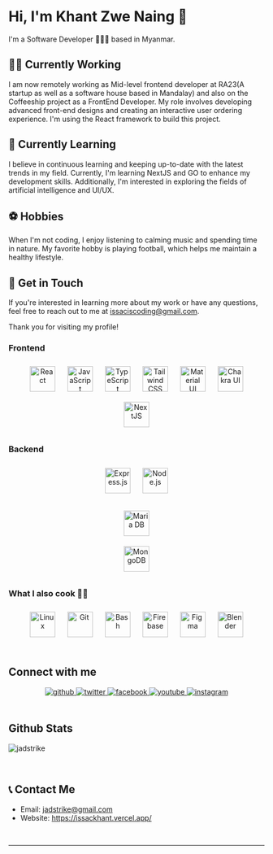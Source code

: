 # Hi, I'm Khant Zwe Naing 👋

I'm a Software Developer 🧑🏻‍💻 based in Myanmar.

## 👨‍💻 Currently Working

I am now remotely working as Mid-level frontend developer at RA23(A startup as well as a software house based in Mandalay) and also on the Coffeeship project as a FrontEnd Developer. My role involves developing advanced front-end designs and creating an interactive user ordering experience. I'm using the React framework to build this project.

## 🌱 Currently Learning

I believe in continuous learning and keeping up-to-date with the latest trends in my field. Currently, I'm learning NextJS and GO to enhance my development skills. Additionally, I'm interested in exploring the fields of artificial intelligence and UI/UX.

## ⚽️ Hobbies

When I'm not coding, I enjoy listening to calming music and spending time in nature. My favorite hobby is playing football, which helps me maintain a healthy lifestyle.

## 📧 Get in Touch

If you're interested in learning more about my work or have any questions, feel free to reach out to me at issaciscoding@gmail.com.

Thank you for visiting my profile!

<!-- <div align="center"><img  src="https://raw.githubusercontent.com/jadstrike/jadstrike/main/profile.gif" align="center" style="width: 100%" /></div>

 <h1 align="center">Hola Khant Zwe Naing Here 👨‍🚀</h1>  
  

### <div align="center">🍿A computer nerd who is always willing to learn and face challenges  🚀💻</div>  
<p align="left"> <img src="https://komarev.com/ghpvc/?username=jadstrike&label=Profile%20views&color=0e75b6&style=flat" alt="jadstrike" /> </p>
  



### <h2>A skill that flows in my blood 👀</h2>  
- <h3>⚡ Problem Solving of course ⚡️</h3>  
  

<br/>  


## My Skill Set  
<table><tr><td valign="top" width="33%"> -->



### Frontend  
<div align="center">  
<a href="https://reactjs.org/" target="_blank"><img style="margin: 10px" src="https://profilinator.rishav.dev/skills-assets/react-original-wordmark.svg" alt="React" height="50" /></a>  
<a href="https://www.javascript.com/" target="_blank"><img style="margin: 10px" src="https://profilinator.rishav.dev/skills-assets/javascript-original.svg" alt="JavaScript" height="50" /></a>  
<a href="https://www.typescriptlang.org/" target="_blank"><img style="margin: 10px" src="https://profilinator.rishav.dev/skills-assets/typescript-original.svg" alt="TypeScript" height="50" /></a>  
<a href="https://www.tailwindcss.com/" target="_blank"><img style="margin: 10px" src="https://profilinator.rishav.dev/skills-assets/tailwindcss.svg" alt="Tailwind CSS" height="50" /></a>  
<a href="https://mui.com/" target="_blank"><img style="margin: 10px" src="https://profilinator.rishav.dev/skills-assets/mui.png" alt="Material UI" height="50" /></a>  
<a href="https://chakra-ui.com/" target="_blank"><img style="margin: 10px" src="https://profilinator.rishav.dev/skills-assets/chakraui.png" alt="Chakra UI" height="50" /></a>  
<a href="https://nextjs.org/" target="_blank"><img style="margin: 10px" src="https://profilinator.rishav.dev/skills-assets/nextjs.png" alt="NextJS" height="50" /></a>  
</div>

</td><td valign="top" width="33%">



### Backend  
<div align="center">  
<a href="https://expressjs.com/" target="_blank"><img style="margin: 10px" src="https://profilinator.rishav.dev/skills-assets/express-original-wordmark.svg" alt="Express.js" height="50" /></a>  
<a href="https://nodejs.org/" target="_blank"><img style="margin: 10px" src="https://profilinator.rishav.dev/skills-assets/nodejs-original-wordmark.svg" alt="Node.js" height="50" /></a>  


 
<a href="https://mariadb.org/" target="_blank"><img style="margin: 10px" src="https://profilinator.rishav.dev/skills-assets/mariadb.png" alt="Maria DB" height="50" /></a>  
<a href="https://www.mongodb.com/" target="_blank"><img style="margin: 10px" src="https://profilinator.rishav.dev/skills-assets/mongodb-original-wordmark.svg" alt="MongoDB" height="50" /></a>  
</div>

</td><td valign="top" width="33%">



### What I also cook 👨‍🍳  
<div align="center">  
<a href="https://www.linux.org/" target="_blank"><img style="margin: 10px" src="https://profilinator.rishav.dev/skills-assets/linux-original.svg" alt="Linux" height="50" /></a>  
<a href="https://github.com/" target="_blank"><img style="margin: 10px" src="https://profilinator.rishav.dev/skills-assets/git-scm-icon.svg" alt="Git" height="50" /></a>  
<a href="https://www.gnu.org/software/bash/" target="_blank"><img style="margin: 10px" src="https://profilinator.rishav.dev/skills-assets/gnu_bash-icon.svg" alt="Bash" height="50" /></a>  
<a href="https://firebase.google.com/" target="_blank"><img style="margin: 10px" src="https://profilinator.rishav.dev/skills-assets/firebase.png" alt="Firebase" height="50" /></a>  
<a href="https://www.figma.com/" target="_blank"><img style="margin: 10px" src="https://profilinator.rishav.dev/skills-assets/figma-icon.svg" alt="Figma" height="50" /></a>  
<a href="https://www.blender.org/" target="_blank"><img style="margin: 10px" src="https://profilinator.rishav.dev/skills-assets/blender_community_badge_white.svg" alt="Blender" height="50" /></a>  
</div>

</td></tr></table>  

<br/>  


## Connect with me  
<div align="center">
<a href="https://github.com/jadstrike" target="_blank">
<img src=https://img.shields.io/badge/github-%2324292e.svg?&style=for-the-badge&logo=github&logoColor=white alt=github style="margin-bottom: 5px;" />
</a>
<a href="https://twitter.com/issackhant" target="_blank">
<img src=https://img.shields.io/badge/twitter-%2300acee.svg?&style=for-the-badge&logo=twitter&logoColor=white alt=twitter style="margin-bottom: 5px;" />
</a>
<a href="https://www.facebook.com/Khant Zwe Naing" target="_blank">
<img src=https://img.shields.io/badge/facebook-%232E87FB.svg?&style=for-the-badge&logo=facebook&logoColor=white alt=facebook style="margin-bottom: 5px;" />
</a>
<a href="https://www.youtube.com/user/Khant Zwe Naing" target="_blank">
<img src=https://img.shields.io/badge/youtube-%23EE4831.svg?&style=for-the-badge&logo=youtube&logoColor=white alt=youtube style="margin-bottom: 5px;" />
</a>
<a href="https://instagram.com/issackhant" target="_blank">
<img src=https://img.shields.io/badge/instagram-%23000000.svg?&style=for-the-badge&logo=instagram&logoColor=white alt=instagram style="margin-bottom: 5px;" />
</a>  
</div>  
  

<br/>  


## Github Stats  
<!-- <p align="center"><img align="center" src="https://github-readme-stats.vercel.app/api/top-langs/?username=jadstrike&hide=html&layout=compact&theme=synthwave" alt="Top Skills">
  <img align="center" src="https://github-readme-stats.vercel.app/api?username=jadstrike&count_private=true&line_height=27&show_icons=true&theme=synthwave">  -->
<img align="center" src="https://github-readme-streak-stats.herokuapp.com/?user=jadstrike&&theme=synthwave" alt="jadstrike" />
 </p>

<br/>  

## 📞 Contact Me
- Email: jadstrike@gmail.com
- Website: https://issackhant.vercel.app/
  

<br/>  

 
----










<!-- <h1>Hola Issac Khant Here ⚡️</h1>

[![GitHub followers](https://img.shields.io/github/followers/jadstrike.svg?style=social&label=Follow&maxAge=2592000&color=brightgreen)](https://github.com/jadstrike)

## 🧑‍💼 About Me

A computer nerd who is always willing to learn and face challenges

## 💻 Skills

problem solving of course 💥

###  What I Cook 🍳

<p align="center">
  <img src="https://github-readme-stats.vercel.app/api/top-langs/?username=jadstrike&hide=html&layout=compact&theme=synthwave" alt="Top Skills">
  <img src="https://github-readme-stats.vercel.app/api?username=jadstrike&count_private=true&line_height=27&show_icons=true&theme=dark" alt="GitHub Stats">
</p>

## 📞 Contact Me
- Email: jadstrike@gmail.com
- Website: https://issackhant.vercel.app/ -->

